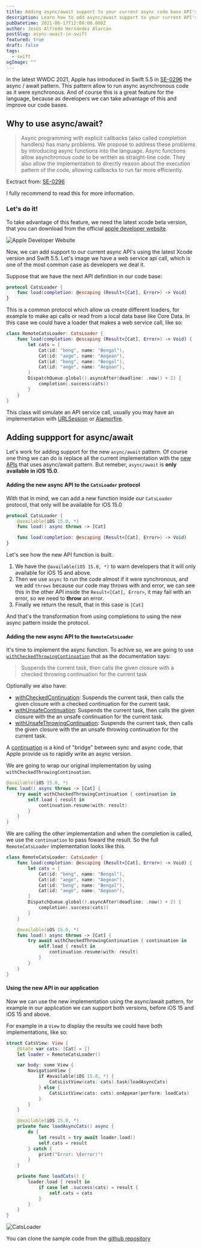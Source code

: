 ```yaml
---
title: Adding async/await support to your current async code base API's
description: Learn how to add async/await support to your current API's
pubDatetime: 2021-06-17T12:00:00.000Z
author: Jesús Alfredo Hernández Alarcón
postSlug: async-await-in-swift
featured: true
draft: false
tags:
  - swift
ogImage: ""
---
```


In the latest WWDC 2021, Apple has introduced in Swift 5.5 in [SE-0296](https://github.com/apple/swift-evolution/blob/main/proposals/0296-async-await.md) the async / await pattern. This pattern allow to run async asynchronous code as it were synchronous. And of course this is a great feature for the language, because as developers we can take advantage of this and improve our code bases.

## Why to use async/await?

> Async programming with explicit callbacks (also called completion handlers) has many problems. We propose to address these problems by introducing async functions into the language. Async functions allow asynchronous code to be written as straight-line code. They also allow the implementation to directly reason about the execution pattern of the code, allowing callbacks to run far more efficiently.

Exctract from: [SE-0296](https://github.com/apple/swift-evolution/blob/main/proposals/0296-async-await.md)

I fully recommend to read this for more information.

### Let's do it!

To take advantage of this feature, we need the latest xcode beta version, that you can download from the official [apple developer website](https://developer.apple.com/download/).

![Apple Developer Website](/public/assets/posts/async-await/async-0.png)

Now, we can add support to our current async API's using the latest Xcode version and Swift 5.5. Let's image we have a web service api call, which is one of the most common case as developers we deal it.

Suppose that we have the next API definition in our code base:

```swift
protocol CatsLoader {
    func load(completion: @escaping (Result<[Cat], Error>) -> Void)
}
```

This is a common protocol which allow us create different loaders, for example to make api calls or read from a local data base like Core Data. In this case we could have a loader that makes a web service call, like so:

```swift
class RemoteCatsLoader: CatsLoader {
    func load(completion: @escaping (Result<[Cat], Error>) -> Void) {
        let cats = [
            Cat(id: "beng", name: "Bengal"),
            Cat(id: "aege", name: "Aegean"),
            Cat(id: "beng", name: "Bengal"),
            Cat(id: "aege", name: "Aegean"),
        ]
        DispatchQueue.global().asyncAfter(deadline: .now() + 2) {
            completion(.success(cats))
        }
    }
}
```

This class will simulate an API service call, usually you may have an implementation with [URLSession](https://developer.apple.com/documentation/foundation/urlsession) or [Alamorfire](https://github.com/Alamofire/Alamofire).

## Adding suppport for async/await

Let's work for adding support for the new `async/await` pattern. Of course one thing we can do is replace all the current implementation with the [new APIs](https://developer.apple.com/documentation/foundation/urlsession/3767353-data) that uses async/await pattern. But remeber, `async/await` is **only available in iOS 15.0**.

#### Adding the new async API to the `CatsLoader` protocol

With that in mind, we can add a new function inside our `CatsLoader` protocol, that only will be available for iOS 15.0

```swift
protocol CatsLoader {
    @available(iOS 15.0, *)
    func load() async throws -> [Cat]

    func load(completion: @escaping (Result<[Cat], Error>) -> Void)
}
```

Let's see how the new API function is built.

1. We have the `@available(iOS 15.0, *)` to warn developers that it will only available for iOS 15 and above.
2. Then we use `async` to run the code almost if it were synchronous, and we add `throws` because our code may throws with and error, we can see this in the other API inside the `Result<[Cat], Error>`, it may fail with an error, so we need to **throw** an error.
3. Finally we return the result, that in this case is `[Cat]`

And that's the transformation from using completions to using the new async pattern inside the protocol.

#### Adding the new async API to the `RemoteCatsLoader`

It's time to implement the async function. To achive so, we are going to use [`withCheckedThrowingContinuation`](https://developer.apple.com/documentation/swift/3814989-withcheckedthrowingcontinuation) that as the documentation says:

> Suspends the current task, then calls the given closure with a checked throwing continuation for the current task

Optionally we also have:

- [withCheckedContinuation](https://developer.apple.com/documentation/swift/3814988-withcheckedcontinuation): Suspends the current task, then calls the given closure with a checked continuation for the current task.
- [withUnsafeContinuation](https://developer.apple.com/documentation/swift/3815002-withunsafecontinuation): Suspends the current task, then calls the given closure with the an unsafe continuation for the current task.
- [withUnsafeThrowingContinuation](https://developer.apple.com/documentation/swift/3815004-withunsafethrowingcontinuation): Suspends the current task, then calls the given closure with the an unsafe throwing continuation for the current task.

A [continuation](https://github.com/apple/swift-evolution/blob/main/proposals/0300-continuation.md) is a kind of "bridge" between sync and async code, that Apple provide us to rapidly write an async version.

We are going to wrap our original implementation by using `withCheckedThrowingContinuation`.

```swift
@available(iOS 15.0, *)
func load() async throws -> [Cat] {
    try await withCheckedThrowingContinuation { continuation in
        self.load { result in
            continuation.resume(with: result)
        }
    }
}
```

We are calling the other implementation and when the completion is called, we use the `continuation` to pass foward the result. So the full `RemoteCatsLoader` implementation looks like this.

```swift
class RemoteCatsLoader: CatsLoader {
    func load(completion: @escaping (Result<[Cat], Error>) -> Void) {
        let cats = [
            Cat(id: "beng", name: "Bengal"),
            Cat(id: "aege", name: "Aegean"),
            Cat(id: "beng", name: "Bengal"),
            Cat(id: "aege", name: "Aegean"),
        ]
        DispatchQueue.global().asyncAfter(deadline: .now() + 2) {
            completion(.success(cats))
        }
    }

    @available(iOS 15.0, *)
    func load() async throws -> [Cat] {
        try await withCheckedThrowingContinuation { continuation in
            self.load { result in
                continuation.resume(with: result)
            }
        }
    }
}

```

#### Using the new API in our application

Now we can use the new implementation using the async/await pattern, for example in our application we can support both versions, before iOS 15 and iOS 15 and above.

For example in a `View` to display the results we could have both implementations, like so:

```swift
struct CatsView: View {
    @State var cats: [Cat] = []
    let loader = RemoteCatsLoader()

    var body: some View {
        NavigationView {
            if #available(iOS 15.0, *) {
                CatsListView(cats: cats).task(loadAsyncCats)
            } else {
                CatsListView(cats: cats).onAppear(perform: loadCats)
            }
        }
    }

    @available(iOS 15.0, *)
    private func loadAsyncCats() async {
        do {
            let result = try await loader.load()
            self.cats = result
        } catch {
            print("Error: \(error)")
        }
    }

    private func loadCats() {
        loader.load { result in
            if case let .success(cats) = result {
                self.cats = cats
            }
        }
    }
}
```

![CatsLoader](/public/assets/posts/async-await/async-7.png)

You can clone the sample code from the [github repository](https://github.com/AlfredoHernandez/async-await-support)
